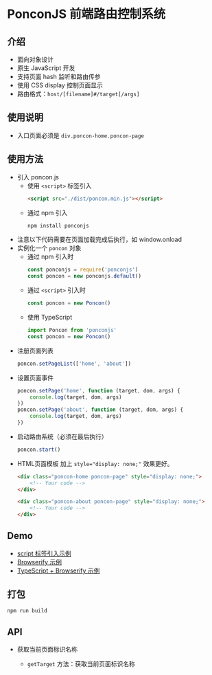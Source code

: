 # PonconJS 前端路由控制系统

## 介绍

- 面向对象设计
- 原生 JavaScript 开发
- 支持页面 hash 监听和路由传参
- 使用 CSS display 控制页面显示
- 路由格式：`host/[filename]#/target[/args]`

## 使用说明

- 入口页面必须是 `div.poncon-home.poncon-page`

## 使用方法

- 引入 poncon.js
  - 使用 `<script>` 标签引入
    ```html
    <script src="./dist/poncon.min.js"></script>
    ```
  - 通过 npm 引入
    ```bash
    npm install ponconjs
    ```
- 注意以下代码需要在页面加载完成后执行，如 window.onload
- 实例化一个 `poncon` 对象
    - 通过 npm 引入时
      ```js
      const ponconjs = require('ponconjs')
      const poncon = new ponconjs.default()
      ```
    - 通过 `<script>` 引入时
      ```js
      const poncon = new Poncon()
      ```
    - 使用 TypeScript
      ```ts
      import Poncon from 'ponconjs'
      const poncon = new Poncon()
      ```
- 注册页面列表
    ```js
    poncon.setPageList(['home', 'about'])
    ```
- 设置页面事件
    ```js
    poncon.setPage('home', function (target, dom, args) {
        console.log(target, dom, args)
    })
    poncon.setPage('about', function (target, dom, args) {
        console.log(target, dom, args)
    })
    ```
- 启动路由系统（必须在最后执行）
    ```js
    poncon.start()
    ```
- HTML页面模板
    加上 `style="display: none;"` 效果更好。
    ```html
    <div class="poncon-home poncon-page" style="display: none;">
        <!-- Your code -->
    </div>
    
    <div class="poncon-about poncon-page" style="display: none;">
        <!-- Your code -->
    </div>
    ```

## Demo

- [script 标签引入示例](demo/script-tag-demo/README.md)
- [Browserify 示例](demo\browserify-demo\README.md)
- [TypeScript + Browserify 示例](demo/ts-browserify-demo/README.md)

## 打包

```bash
npm run build
```

## API

- 获取当前页面标识名称

    - `getTarget` 方法：获取当前页面标识名称
